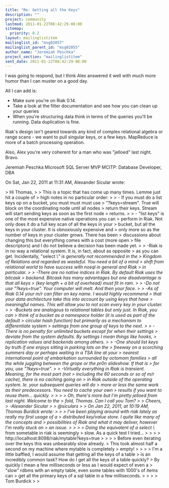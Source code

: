```yaml
---
title: "Re: Getting all the Keys"
description: ""
project: community
lastmod: 2011-01-22T08:42:29-08:00
sitemap:
  priority: 0.2
layout: mailinglistitem
mailinglist_id: "msg02057"
mailinglist_parent_id: "msg02055"
author_name: "Jeremiah Peschka"
project_section: "mailinglistitem"
sent_date: 2011-01-22T08:42:29-08:00
---
```



I was going to respond, but I think Alex answered it well with much more
humor than I can muster on a good day.

All I can add is:

 - Make sure you're on Riak 0.14.
 - Take a look at the filter
documentation and
 see how you can clean up your queries
 - When you're structuring data think in terms of the queries you'll be
 running. Data duplication is fine.

Riak's design isn't geared towards any kind of complex relational algebra or
range scans - we want to pull singular keys, or a few keys. MapReduce is
more of a batch processing operation.

Also, Alex you're very coherent for a man who was "jelloed" last night.
Bravo.

Jeremiah Peschka
Microsoft SQL Server MVP
MCITP: Database Developer, DBA


On Sat, Jan 22, 2011 at 11:31 AM, Alexander Sicular wrote:

&gt; Hi Thomas,
&gt;
&gt; This is a topic that has come up many times. Lemme just hit a couple of
&gt; high notes in no particular order:
&gt;
&gt; - If you must do a list keys op on a bucket, you must must must use
&gt; "?keys=stream". True will block on the coordinating node until all nodes
&gt; return their keys. Stream will start sending keys as soon as the first node
&gt; returns.
&gt;
&gt; - "list keys" is one of the most expensive native operations you can
&gt; perform in Riak. Not only does it do a full key scan of all the keys in your
&gt; bucket, but all the keys in your cluster. It is obnoxiously expensive and
&gt; only more so as the number of keys in your cluster grows. There has been
&gt; discussions about changing this but everything comes with a cost (more open
&gt; file descriptors) and I do not believe a decision has been made yet.
&gt;
&gt; -Riak is in no way a relational system. It is, in fact, about as opposite
&gt; as you can get. Incidentally, "select \\*" is generally not recommended in the
&gt; Kingdom of Relations and regarded as wasteful. You need a bit of a mind
&gt; shift from relational world to have success with nosql in general and Riak
&gt; in particular.
&gt;
&gt; -There are no native indices in Riak. By default Riak uses the bitcask
&gt; backend. Bitcask has many advantages but one disadvantage is that all keys
&gt; (key length + a bit of overhead) must fit in ram.
&gt;
&gt; -Do not use "?keys=true". Your computer will melt. And then your face.
&gt;
&gt; -As of Riak 0.14 your m/r can filter on key name. I would highly recommend
&gt; that your data architecture take this into account by using keys that have
&gt; meaningful names. This will allow you to not scan every key in your cluster.
&gt;
&gt; -Buckets are analogous to relational tables but only just. In Riak, you can
&gt; think of a bucket as a namespace holder (it is used as part of the default
&gt; circular hash function) but primarily as a mechanism to differentiate system
&gt; settings from one group of keys to the next.
&gt;
&gt; -There is no penalty for unlimited buckets except for when their settings
&gt; deviate from the system defaults. By settings I mean things like hooks,
&gt; replication values and backends among others.
&gt;
&gt; -One should list keys by truth if one enjoys sitting in parking lots on the
&gt; freeway on a scorching summers day or perhaps waiting in a TSA line at your
&gt; nearest international point of embarkation surrounded by octomom families
&gt; all the while juggling between the grope or the pr0n slideshow. If that is
&gt; for you, use "?keys=true".
&gt;
&gt; -Virtually everything in Riak is transient. Meaning, for the most part (not
&gt; including the 60 seconds or so of m/r cache), there is no caching going on
&gt; in Riak outside of the operating system. Ie. your subsequent queries will do
&gt; more or less the same work as their predecessors. You need to cache your own
&gt; results if you want to reuse them... quickly.
&gt;
&gt;
&gt;
&gt; Oh, there's more but I'm pretty jelloed from last night. Welcome to the
&gt; fold, Thomas. Can I call you Tom?
&gt;
&gt; Cheers,
&gt; -Alexander Sicular
&gt;
&gt; @siculars
&gt;
&gt; On Jan 22, 2011, at 10:19 AM, Thomas Burdick wrote:
&gt;
&gt; &gt; I've been playing around with riak lately as really my first usage of a
&gt; distributed key/value store. I quite like many of the concepts and
&gt; possibilities of Riak and what it may deliver, however I'm really stuck on
&gt; an issue.
&gt; &gt;
&gt; &gt; Doing the equivalent of a select \\* from sometable in riak is seemingly
&gt; slow. As a quick test I tried...
&gt; &gt;
&gt; &gt; http://localhost:8098/riak/mytable?keys=true
&gt; &gt;
&gt; &gt; Before even iterating over the keys this was unbearably slow already.
&gt; This took almost half a second on my machine where mytable is completely
&gt; empty!
&gt; &gt;
&gt; &gt; I'm a little baffled, I would assume that getting all the keys of a table
&gt; is an incredibly common task? How do I get all the keys of a table quickly?
&gt; By quickly I mean a few milliseconds or less as I would expect of even a
&gt; "slow" rdbms with an empty table, even some tables with 1000's of items can
&gt; get all the primary keys of a sql table in a few milliseconds.
&gt; &gt;
&gt; &gt; Tom Burdick
&gt; &gt;

